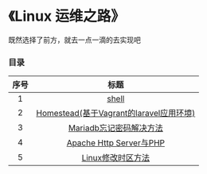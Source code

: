 《Linux 运维之路》
===========================

既然选择了前方，就去一点一滴的去实现吧

### 目录
|序号  | 标题   |
|:-----:|:-----:|
| 1 | [shell](contents/shell.md)|
| 2 | [Homestead(基于Vagrant的laravel应用环境)](contents/homestead.md) |
| 3 | [Mariadb忘记密码解决方法](contents/mysql_forget_passwd.md) |
| 4 | [Apache Http Server与PHP](contents/httpd_php.md) |
| 5 | [Linux修改时区方法](contents/change_date.md) |
